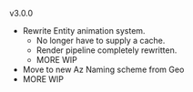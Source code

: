 v3.0.0

- Rewrite Entity animation system. 
  - No longer have to supply a cache.
  - Render pipeline completely rewritten.
  - MORE WIP
- Move to new Az Naming scheme from Geo
- MORE WIP
